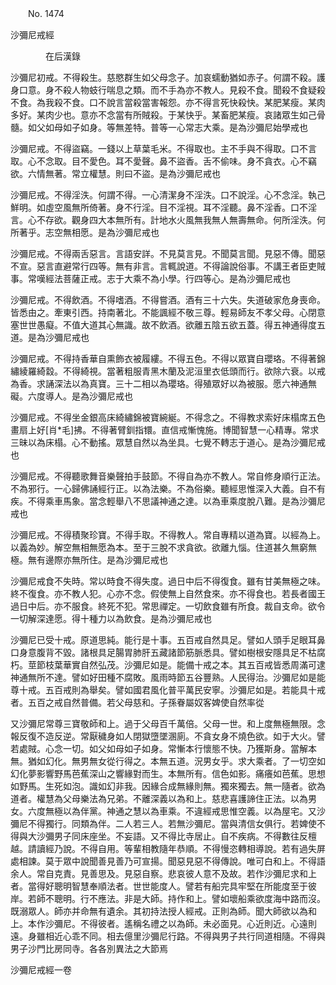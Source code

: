 ﻿　　No. 1474

沙彌尼戒經

　　　　在后漢錄


沙彌尼初戒。不得殺生。慈愍群生如父母念子。加哀蠕動猶如赤子。何謂不殺。護身口意。身不殺人物蚑行喘息之類。而不手為亦不教人。見殺不食。聞殺不食疑殺不食。為我殺不食。口不說言當殺當害報怨。亦不得言死快殺快。某肥某瘦。某肉多好。某肉少也。意亦不念當有所賊殺。于某快乎。某畜肥某瘦。哀諸眾生如己骨髓。如父如母如子如身。等無差特。普等一心常志大乘。是為沙彌尼始學戒也

沙彌尼戒。不得盜竊。一錢以上草葉毛米。不得取也。主不手與不得取。口不言取。心不念取。目不愛色。耳不愛聲。鼻不盜香。舌不偷味。身不貪衣。心不竊欲。六情無著。常立權慧。則曰不盜。是為沙彌尼戒也

沙彌尼戒。不得淫泆。何謂不得。一心清潔身不淫泆。口不說淫。心不念淫。執己鮮明。如虛空風無所倚著。身不行淫。目不淫視。耳不淫聽。鼻不淫香。口不淫言。心不存欲。觀身四大本無所有。計地水火風無我無人無壽無命。何所淫泆。何所著乎。志空無相愿。是為沙彌尼戒也

沙彌尼戒。不得兩舌惡言。言語安詳。不見莫言見。不聞莫言聞。見惡不傳。聞惡不宣。惡言直避常行四等。無有非言。言輒說道。不得論說俗事。不講王者臣吏賊事。常嘆經法菩薩正戒。志于大乘不為小學。行四等心。是為沙彌尼戒也

沙彌尼戒。不得飲酒。不得嗜酒。不得嘗酒。酒有三十六失。失道破家危身喪命。皆悉由之。牽東引西。持南著北。不能諷經不敬三尊。輕易師友不孝父母。心閉意塞世世愚癡。不值大道其心無識。故不飲酒。欲離五陰五欲五蓋。得五神通得度五道。是為沙彌尼戒也

沙彌尼戒。不得持香華自熏飾衣被履縷。不得五色。不得以眾寶自瓔珞。不得著錦繡綾羅綺縠。不得綺視。當著粗服青黑木蘭及泥洹里衣低頭而行。欲除六衰。以戒為香。求誦深法以為真寶。三十二相以為瓔珞。得殖眾好以為被服。愿六神通無礙。六度導人。是為沙彌尼戒也

沙彌尼戒。不得坐金銀高床綺繡錦被寶綩綖。不得念之。不得教求索好床榻席五色畫扇上好[肖*毛]拂。不得著臂釧指镮。直信戒慚愧施。博聞智慧一心精專。常求三昧以為床榻。心不動搖。眾慧自然以為坐具。七覺不轉志于道心。是為沙彌尼戒也

沙彌尼戒。不得聽歌舞音樂聲拍手鼓節。不得自為亦不教人。常自修身順行正法。不為邪行。一心歸佛誦經行正。以為法樂。不為俗樂。聽經思惟深入大義。自不有疾。不得乘車馬象。當念輕舉八不思議神通之達。以為車乘度脫八難。是為沙彌尼戒也

沙彌尼戒。不得積聚珍寶。不得手取。不得教人。常自專精以道為寶。以經為上。以義為妙。解空無相無愿為本。至于三脫不求貪欲。欲離九惱。住道甚久無窮無極。無有邊際亦無所住。是為沙彌尼戒也

沙彌尼戒食不失時。常以時食不得失度。過日中后不得復食。雖有甘美無極之味。終不復食。亦不教人犯。心亦不念。假使無上自然食來。亦不得食也。若長者國王過日中后。亦不服食。終死不犯。常思禪定。一切飲食雖有所食。裁自支命。欲令一切解深達愿。得十種力以為飲食。是為沙彌尼戒也

沙彌尼已受十戒。原道思純。能行是十事。五百戒自然具足。譬如人頭手足眼耳鼻口身意腹背不毀。諸根具足腸胃肺肝五藏諸節筋脈悉具。譬如樹根安隱具足不枯腐朽。莖節枝葉華實自然弘茂。沙彌尼如是。能備十戒之本。其五百戒皆悉周滿可逮神通無所不達。譬如好田種不腐敗。風雨時節五谷豐熟。人民得治。沙彌尼如是能尊十戒。五百戒則為舉矣。譬如國君風化普平萬民安寧。沙彌尼如是。若能具十戒者。五百之戒自然普備。若父母慈和。子孫眷屬奴客婢使自然率從

又沙彌尼常尊三寶敬師和上。過于父母百千萬倍。父母一世。和上度無極無限。念報反復不造反逆。常厭穢身如人閉獄墮墜溷廁。不貪女身不燒色欲。如于大火。譬若處賊。心念一切。如父如母如子如身。常慚本行懷態不快。乃獲斯身。當解本無。猶如幻化。無男無女從行得之。本無五道。況男女乎。求大乘者。了一切空如幻化夢影響野馬芭蕉深山之響緣對而生。本無所有。信色如影。痛癢如芭蕉。思想如野馬。生死如泡。識如幻非我。因緣合成無緣則無。獨來獨去。無一隨者。欲為道者。權慧為父母樂法為兄弟。不離深義以為和上。慈悲喜護諦住正法。以為男女。六度無極以為伴黨。神通之慧以為車乘。不違經戒思惟空義。以為屋宅。又沙彌尼不得獨行。同類為伴。二人若三人。若無沙彌尼。當與清信女俱行。若婢使不得與大沙彌男子同床座坐。不妄語。又不得比寺居止。自不疾病。不得數往反檀越。請讀經乃說。不得自用。等輩相教隨年恭順。不得慢恣轉相導說。若有過失屏處相諫。莫于眾中說聞善見善乃可宣揚。聞惡見惡不得傳說。唯可白和上。不得語余人。常自克責。見善思及。見惡自察。悲哀彼人意不及故。若作沙彌尼求和上者。當得好聰明智慧奉順法者。世世能度人。譬若有船完具牢堅在所能度至于彼岸。若師不聰明。行不應法。非是大師。持作和上。譬如壞船乘欲度海中路而沒。既溺眾人。師亦并命無有遺余。其初持法授人經戒。正則為師。聞大師欲以為和上。本作沙彌尼。不得彼者。遙稱名禮之以為師。未必面見。心近則近。心遠則遠。身雖相近心乖不同。相去億里沙彌尼行路。不得與男子共行同道相隨。不得與男子沙門比房同寺。各各別異法之大節焉

沙彌尼戒經一卷

